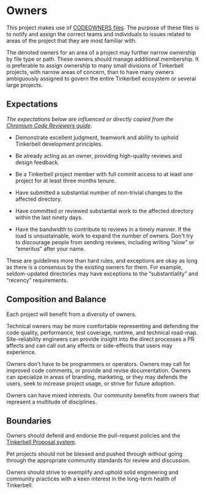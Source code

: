 # Owners

This project makes use of [CODEOWNERS files]. The purpose of these files is to
notify and assign the correct teams and individuals to issues related to areas
of the project that they are most familiar with.

The denoted owners for an area of a project may further narrow ownership by file
type or path. These owners should manage additional membership. It is preferable
to assign ownership to many small divisions of Tinkerbell projects, with narrow
areas of concern, than to have many owners ambiguously assigned to govern the
entire Tinkerbell ecosystem or several large projects.

## Expectations

_The expectations below are influenced or directly copied from the [Chromium
Code Reviewers guide]_.

* Demonstrate excellent judgment, teamwork and ability to uphold Tinkerbell
  development principles.

* Be already acting as an owner, providing high-quality reviews and design
  feedback.

* Be a Tinkerbell project member with full commit access to at least one project
  for at least three months tenure.

* Have submitted a substantial number of non-trivial changes to the affected
  directory.

* Have committed or reviewed substantial work to the affected directory within
  the last ninety days.

* Have the bandwidth to contribute to reviews in a timely manner. If the load is
  unsustainable, work to expand the number of owners. Don't try to discourage
  people from sending reviews, including writing “slow” or “emeritus” after your
  name.

These are guidelines more than hard rules, and exceptions are okay as long as
there is a consensus by the existing owners for them. For example,
seldom-updated directories may have exceptions to the “substantiality” and
“recency” requirements.

## Composition and Balance

Each project will benefit from a diversity of owners.

Technical owners may be more comfortable representing and defending the code
quality, performance, test coverage, runtime, and technical road-map.
Site-reliability engineers can provide insight into the direct processes a PR
affects and can call out any effects or side-effects that users may experience.

Owners don't have to be programmers or operators. Owners may call for improved
code comments, or provide and revise documentation. Owners can specialize in
areas of branding, marketing, or they may defends the users, seek to increase
project usage, or strive for future adoption.

Owners can have mixed interests. Our community benefits from owners that
represent a multitude of disciplines.

## Boundaries

Owners should defend and endorse the pull-request policies and the [Tinkerbell
Proposal system].

Pet projects should not be blessed and pushed through without going through the
appropriate community standards for review and discussion.

Owners should strive to exemplify and uphold solid engineering and community
practices with a keen interest in the long-term health of Tinkerbell.

[CODEOWNERS files]: https://docs.github.com/en/github/creating-cloning-and-archiving-repositories/about-code-owners#codeowners-file-location
[Chromium Code Reviewers guide]: https://chromium.googlesource.com/chromium/src/+/master/docs/code_reviews.md
[Tinkerbell Proposal system]: https://github.com/tinkerbell/proposals
